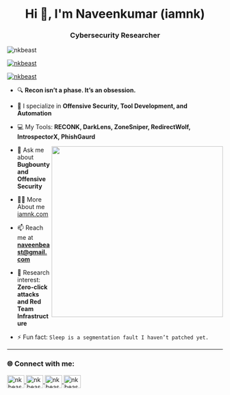 <h1 align="center">Hi 👋, I'm Naveenkumar (iamnk) </h1>
<h3 align="center"> Cybersecurity Researcher </h3>

<p align="left">
  <img src="https://komarev.com/ghpvc/?username=nkbeast&label=Profile%20views&color=0e75b6&style=flat" alt="nkbeast" />
</p>

<p align="left">
  <a href="https://github.com/ryo-ma/github-profile-trophy">
    <img src="https://github-profile-trophy.vercel.app/?username=nkbeast" alt="nkbeast" />
  </a>
</p>

<p align="left">
  <a href="https://x.com/naveenkumard47" target="blank">
    <img src="https://img.shields.io/twitter/follow/iamnk?logo=twitter&style=for-the-badge" alt="nkbeast" />
  </a>
</p>

- 🔍 **Recon isn’t a phase. It’s an obsession.**

- 🧠 I specialize in **Offensive Security, Tool Development, and Automation**

- 💻 My Tools: **RECONK, DarkLens, ZoneSniper, RedirectWolf, IntrospectorX, PhishGaurd**

<img align="right" width="400" src="https://media2.giphy.com/media/v1.Y2lkPTc5MGI3NjExMnBhOWc5djRtcTNhNDF5NWJvbTEydHdxdHJ5c2c3YzdhNnp1N3o4dyZlcD12MV9pbnRlcm5hbF9naWZfYnlfaWQmY3Q9Zw/MD0svLSDeudszrNrp0/giphy.gif">

- 💬 Ask me about **Bugbounty and Offensive Security**

- 👨‍💻 More About me <a href="https://iamnk.vercel.app" target="_blank">iamnk.com</a>

- 📫 Reach me at **naveenbeast@gmail.com**

- 📡 Research interest: **Zero-click attacks and Red Team Infrastructure**

- ⚡ Fun fact: `Sleep is a segmentation fault I haven’t patched yet.`

---

<h3 align="left">🌐 Connect with me:</h3>
<p align="left">
  <a href="https://x.com/naveenkumard47" target="blank">
    <img align="center" src="https://raw.githubusercontent.com/rahuldkjain/github-profile-readme-generator/master/src/images/icons/Social/twitter.svg" alt="nkbeast" height="30" width="40" />
  </a>
  <a href="https://in.linkedin.com/in/naveenkumar-d-nk" target="blank">
    <img align="center" src="https://raw.githubusercontent.com/rahuldkjain/github-profile-readme-generator/master/src/images/icons/Social/linked-in-alt.svg" alt="nkbeast" height="30" width="40" />
  </a>
  <a href="https://instagram.com/ig.nk" target="blank">
    <img align="center" src="https://raw.githubusercontent.com/rahuldkjain/github-profile-readme-generator/master/src/images/icons/Social/instagram.svg" alt="nkbeast" height="30" width="40" />
  </a>
  <a href="https://www.youtube.com/@nkbeastyt" target="blank">
    <img align="center" src="https://raw.githubusercontent.com/rahuldkjain/github-profile-readme-generator/master/src/images/icons/Social/youtube.svg" alt="nkbeast" height="30" width="40" />
  </a>
</p>
